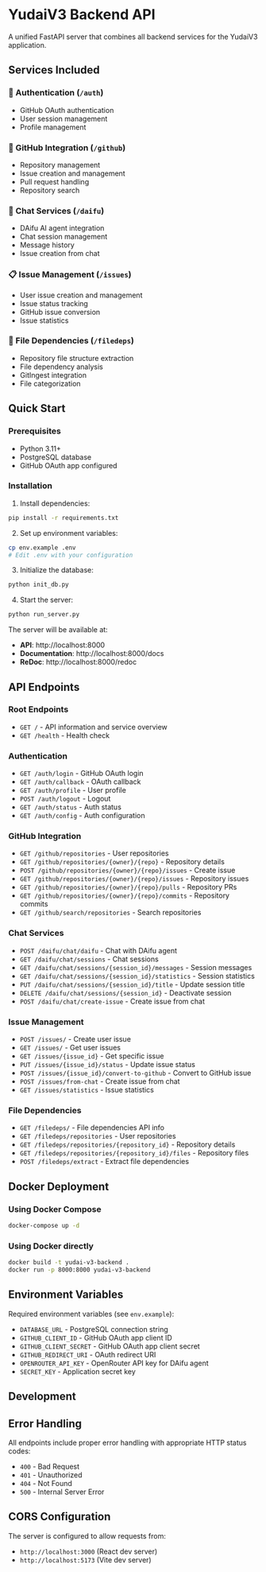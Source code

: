 # YudaiV3 Backend API

A unified FastAPI server that combines all backend services for the YudaiV3 application.

## Services Included

### 🔐 Authentication (`/auth`)
- GitHub OAuth authentication
- User session management
- Profile management

### 🐙 GitHub Integration (`/github`)
- Repository management
- Issue creation and management
- Pull request handling
- Repository search

### 💬 Chat Services (`/daifu`)
- DAifu AI agent integration
- Chat session management
- Message history
- Issue creation from chat

### 📋 Issue Management (`/issues`)
- User issue creation and management
- Issue status tracking
- GitHub issue conversion
- Issue statistics

### 📁 File Dependencies (`/filedeps`)
- Repository file structure extraction
- File dependency analysis
- GitIngest integration
- File categorization

## Quick Start

### Prerequisites
- Python 3.11+
- PostgreSQL database
- GitHub OAuth app configured

### Installation

1. Install dependencies:
```bash
pip install -r requirements.txt
```

2. Set up environment variables:
```bash
cp env.example .env
# Edit .env with your configuration
```

3. Initialize the database:
```bash
python init_db.py
```

4. Start the server:
```bash
python run_server.py
```

The server will be available at:
- **API**: http://localhost:8000
- **Documentation**: http://localhost:8000/docs
- **ReDoc**: http://localhost:8000/redoc

## API Endpoints

### Root Endpoints
- `GET /` - API information and service overview
- `GET /health` - Health check

### Authentication
- `GET /auth/login` - GitHub OAuth login
- `GET /auth/callback` - OAuth callback
- `GET /auth/profile` - User profile
- `POST /auth/logout` - Logout
- `GET /auth/status` - Auth status
- `GET /auth/config` - Auth configuration

### GitHub Integration
- `GET /github/repositories` - User repositories
- `GET /github/repositories/{owner}/{repo}` - Repository details
- `POST /github/repositories/{owner}/{repo}/issues` - Create issue
- `GET /github/repositories/{owner}/{repo}/issues` - Repository issues
- `GET /github/repositories/{owner}/{repo}/pulls` - Repository PRs
- `GET /github/repositories/{owner}/{repo}/commits` - Repository commits
- `GET /github/search/repositories` - Search repositories

### Chat Services
- `POST /daifu/chat/daifu` - Chat with DAifu agent
- `GET /daifu/chat/sessions` - Chat sessions
- `GET /daifu/chat/sessions/{session_id}/messages` - Session messages
- `GET /daifu/chat/sessions/{session_id}/statistics` - Session statistics
- `PUT /daifu/chat/sessions/{session_id}/title` - Update session title
- `DELETE /daifu/chat/sessions/{session_id}` - Deactivate session
- `POST /daifu/chat/create-issue` - Create issue from chat

### Issue Management
- `POST /issues/` - Create user issue
- `GET /issues/` - Get user issues
- `GET /issues/{issue_id}` - Get specific issue
- `PUT /issues/{issue_id}/status` - Update issue status
- `POST /issues/{issue_id}/convert-to-github` - Convert to GitHub issue
- `POST /issues/from-chat` - Create issue from chat
- `GET /issues/statistics` - Issue statistics

### File Dependencies
- `GET /filedeps/` - File dependencies API info
- `GET /filedeps/repositories` - User repositories
- `GET /filedeps/repositories/{repository_id}` - Repository details
- `GET /filedeps/repositories/{repository_id}/files` - Repository files
- `POST /filedeps/extract` - Extract file dependencies

## Docker Deployment

### Using Docker Compose
```bash
docker-compose up -d
```

### Using Docker directly
```bash
docker build -t yudai-v3-backend .
docker run -p 8000:8000 yudai-v3-backend
```

## Environment Variables

Required environment variables (see `env.example`):
- `DATABASE_URL` - PostgreSQL connection string
- `GITHUB_CLIENT_ID` - GitHub OAuth app client ID
- `GITHUB_CLIENT_SECRET` - GitHub OAuth app client secret
- `GITHUB_REDIRECT_URI` - OAuth redirect URI
- `OPENROUTER_API_KEY` - OpenRouter API key for DAifu agent
- `SECRET_KEY` - Application secret key

## Development

## Error Handling

All endpoints include proper error handling with appropriate HTTP status codes:
- `400` - Bad Request
- `401` - Unauthorized
- `404` - Not Found
- `500` - Internal Server Error

## CORS Configuration

The server is configured to allow requests from:
- `http://localhost:3000` (React dev server)
- `http://localhost:5173` (Vite dev server)

